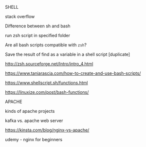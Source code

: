SHELL

stack overflow

Difference between sh and bash

run zsh script in specified folder

Are all bash scripts compatible with `zsh`?

Save the result of find as a variable in a shell script [duplicate]

http://zsh.sourceforge.net/Intro/intro_4.html

https://www.taniarascia.com/how-to-create-and-use-bash-scripts/

https://www.shellscript.sh/functions.html

https://linuxize.com/post/bash-functions/



APACHE 

kinds of apache projects

kafka vs. apache web server

https://kinsta.com/blog/nginx-vs-apache/

udemy - nginx for beginners

 
